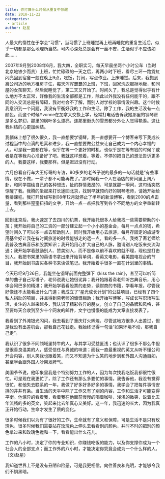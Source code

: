 ```yaml
---
title: 你打算什么时候从重复中惊醒
date: 2018-11-22
categories:
 - article
author: 赵星
---
```


人最大的惰性在于学会“习惯”，当习惯了上班睡觉再上班再睡觉的重复生活后，似乎一切都是那么地理所当然，可内心深处总是会有一丝不安，生活似乎不应该如此……

<!-- more -->

2007年9月到2008年6月，我大四，全职实习，每天早晨坐两个小时公车（当时北京地铁少而贵）上班，忙忙碌碌的一天之后，再两小时下班，看尽三环一路霓虹闪亮回到宿舍一般在晚上9点，吃饭，打闹，写点作业。上床睡觉。后来，我搬到离公司近的地方租房子住，每天浑浑噩噩的上班，下班，回家洗衣服擦地板，和同屋的女孩聊天，然后就睡觉了，第二天又开始了。时间久了，我总是觉得似乎有什么地方不太正常，好像我的生活全部都是工作，除此以外我没有任何能干的，跟不同的人交流总是有障碍，我对社会不了解，而别人对学校的事情没兴趣。这个时候我意识到一个问题，我没有平衡好我的工作和生活，除了工作，我的生活没有一点颜色。而这个时候Yvonne在加拿大交换上学，经常打电话告诉我她那里的钢琴房是多么梦幻，那里的枫叶多么漂亮，连那里街头的雪景都分外让人觉得艳羡。这让我纠结的心更加纠结。

我躺床上想了很久很久，我一直想要学钢琴，我一直想要开一个博客来写下我成长过程当中的点滴的思索和进步，我一直想要做公益来让自己成为一个内心幸福的人。可是我一直都在等，似乎在等一个更好的时机，也似乎是在等有钱的时候？或者是在等我内心准备好了吧。我就这样想着，等着。不停的把自己的想法告诉更多的人，我要这样，我要那样。但是迟迟没有行动。

六月份看自行车大王标哥的专访，80多岁的老爷子说的最多的一句话就是“有些事情，现在不做，一辈子都不可能再做了。”那时候我一个人在酒店的房间里上网八卦，和同学描绘自己的各种想法，扯的群情激昂的，可是就那一瞬间，这句话突然惊醒了我。我腾的坐起来打长途回北京，找到早就预约好的钢琴老师，请她开始给我排课程。我打开曾经写到08年12月就停止了半年的新浪博客，看到2000的点击量，看到那些歪歪扭扭的文字，开始一点一点把我写到各个不同地方的文字重新转上去。

回到北京后，我火速定了去四川的机票，我开始托很多人给我找一些需要帮助的小孩；我开始将自己的工资的一部分建立起一个小小的基金会，每月一点点的钱，希望时间久了可以多一点去帮助别人。同时我开始用心去旅游，每月存固定的旅游专用基金好让我在有时间旅游的时候能够走的远一点，看的多一点。我找了斋老师给我普及古典音乐和股票知识；我开始用心扩大自己的人脉，邀请别人吃饭来交流沟通；我开始学着鼓励别人、赞美别人，而不是像以前不喜欢的就不理，理也是打击别人。我把书架里的英语书拿出来开始背单词，看英文电影，看美国电视台的节目，我开始到书店买各种书来读做笔记。我开始着手很多一直在计划里的事情。

今天已经9月26日，我能坐在钢琴前面完整弹下《kiss the rain》，甚至可以听简单的曲子自己写谱子，老师说我让她很诧异；我开始跟着斋老师听古典音乐，用心体会阿巴多的精湛；我开始学着看股票的走势，读财商的书籍，学看年报，尽管我好像还不太能看出什么门道；我成立了“星光成长计划”的公益项目，已经有了四个私人捐助的项目，并且得到斋老师的慷慨相助；我开始写博客，写成长写职场写生活，关注的人越来越多，我认识了精彩各异的朋友，创立了自己的品牌和风格，甚至要每天会收到至少十个网友的邮件，文字也慢慢的能成为文章直接发表了。

我看到了外滩银光闪闪，我去看到了重庆灯火辉煌，尽管这地方很多人出差过，但是我没有出差机会，那我自己花钱走。我始终记得一句话“如果环境不动，那我自己走”。

我认识了很多不同领域里特牛的人，与其学习受益匪浅；也认识了很多不那么牛但是很善良温美的人，感受信任与真诚的味道；而我一直最重视的英文从听不懂公司开会内容，别人笑我也跟着笑，而又不知道为什么笑的地步到和外国人沟通自如，甚至学会跟外国人吵架发脾气。

美国爷爷说，他印象里我是个特别努力工作的人，因为每次找我吃饭我都很忙很忙。可是现在我更忙了，除了工作还有那么多要忙的事情。我告诉他，我没有觉得很忙，和他失去联系的一年，我做了好多好多好多的事情，我学会了把每件事情安排的井井有条。当生活的天平中除了工作又有了别的内容，工作和生活才可能变得平衡。他惊异的看着我，看着我在他面前慢慢的喝着咖啡，浅浅的微笑，说着比去年流畅的多的英文，笑起来比去年真心又美好。这一年，我迅速的长大，因为我真正开始行动，生命才发生了质的变化。

很多时候我们以为有了很好的工作，生命就有了意义和保障，可是生活不是只有玫瑰色，很多时候我们需要站在玫瑰色上伸头去看看别的颜色，并时不时的把别的颜色拿过来和玫瑰色搅和一下，看看能出什么花儿。

工作的八小时，决定了你的专业知识，你赚钱吃饭的能力，以及你支撑你成为一个社会人的全部支点；而工作外的八小时，才能决定你究竟会成为一个什么样的人。（文/赵星）

我知道世界上不是没有丑陋和险恶，可是我更相信，向往善良和光明，才能够令我们不惧黑暗。